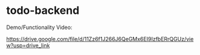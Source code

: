 # todo-backend
 
Demo/Functionality Video:

https://drive.google.com/file/d/11Zz6f1J266J6QeGMx6EI9IzfbERrQGUz/view?usp=drive_link

